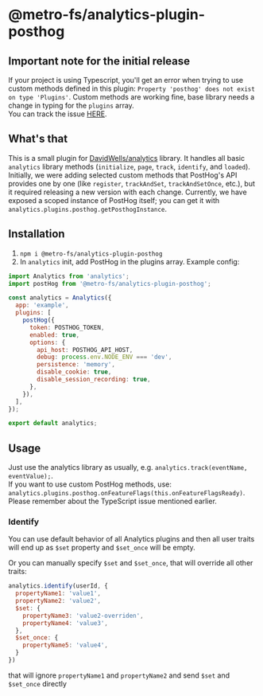 # @metro-fs/analytics-plugin-posthog

## Important note for the initial release
If your project is using Typescript, you'll get an error when trying to use custom methods defined in this plugin: `Property 'posthog' does not exist on type 'Plugins'`.
Custom methods are working fine, base library needs a change in typing for the `plugins` array.  
You can track the issue [HERE](https://github.com/DavidWells/analytics/issues/266).

## What's that
This is a small plugin for [DavidWells/analytics](https://github.com/DavidWells/analytics) library. It handles all basic `analytics` library methods (`initialize`, `page`, `track`, `identify`, and `loaded`). Initially, we were adding selected custom methods that PostHog's API provides one by one (like `register`, `trackAndSet`, `trackAndSetOnce`, etc.), but it required releasing a new version with each change. Currently, we have exposed a scoped instance of PostHog itself; you can get it with `analytics.plugins.posthog.getPosthogInstance`.
## Installation
1. `npm i @metro-fs/analytics-plugin-posthog`
2. In `analytics` init, add PostHog in the plugins array. Example config:
```js
import Analytics from 'analytics';
import postHog from '@metro-fs/analytics-plugin-posthog';

const analytics = Analytics({
  app: 'example',
  plugins: [
    postHog({
      token: POSTHOG_TOKEN,
      enabled: true,
      options: {
        api_host: POSTHOG_API_HOST,
        debug: process.env.NODE_ENV === 'dev',
        persistence: 'memory',
        disable_cookie: true,
        disable_session_recording: true,
      },
    }),
  ],
});

export default analytics;
```

## Usage
Just use the analytics library as usually, e.g. `analytics.track(eventName, eventValue);`.  
If you want to use custom PostHog methods, use: `analytics.plugins.posthog.onFeatureFlags(this.onFeatureFlagsReady)`. Please remember about the TypeScript issue mentioned earlier.

### Identify
You can use default behavior of all Analytics plugins and then all user traits will
end up as `$set` property and `$set_once` will be empty.

Or you can manually specify `$set` and `$set_once`, that will override all other traits:

```js
analytics.identify(userId, {
  propertyName1: 'value1',
  propertyName2: 'value2',
  $set: {
    propertyName3: 'value2-overriden',
    propertyName4: 'value3',
  },
  $set_once: {
    propertyName5: 'value4',
  }
})
```

that will ignore `propertyName1` and `propertyName2` and send `$set` and `$set_once` directly